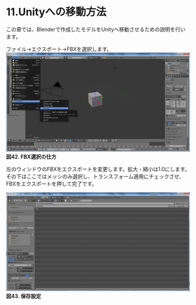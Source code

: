 # 11.Unityへの移動方法

この章では、Blenderで作成したモデルをUnityへ移動させるための説明を行います。

ファイル→エクスポート→FBXを選択します。![](/Graphics/Blender/export1.png)**図42. FBX選択の仕方**

左のウィンドウのFBXをエクスポートを変更します。拡大・縮小は1.0にします。その下はここではメッシのみ選択し、トランスフォーム適用にチェックさせ、FBXをエクスポートを押して完了です。

![](/Graphics/Blender/export2.png)**図43. 保存設定**

